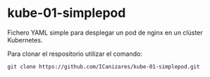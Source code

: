 # kube-01-simplepod
Fichero YAML simple para desplegar un pod de nginx en un clúster Kubernetes.

Para clonar el respositorio utilizar el comando:

`git clone https://github.com/ICanizares/kube-01-simplepod.git`
